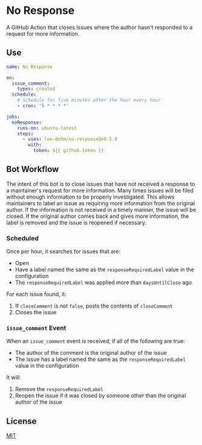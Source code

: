 # No Response

A GitHub Action that closes Issues where the author hasn't responded to a request for more information.

## Use

```yaml
name: No Response

on:
  issue_comment:
    types: created
  schedule:
    # Schedule for five minutes after the hour every hour
    - cron: '5 * * * *'

jobs:
  noResponse:
    runs-on: ubuntu-latest
    steps:
      - uses: lee-dohm/no-response@v0.5.0
        with:
          token: ${{ github.token }}
```

## Bot Workflow

The intent of this bot is to close issues that have not received a response to a maintainer's request for more information. Many times issues will be filed without enough information to be properly investigated. This allows maintainers to label an issue as requiring more information from the original author. If the information is not received in a timely manner, the issue will be closed. If the original author comes back and gives more information, the label is removed and the issue is reopened if necessary.

### Scheduled

Once per hour, it searches for issues that are:

- Open
- Have a label named the same as the `responseRequiredLabel` value in the configuration
- The `responseRequiredLabel` was applied more than `daysUntilClose` ago

For each issue found, it:

1. If `closeComment` is not `false`, posts the contents of `closeComment`
1. Closes the issue

### `issue_comment` Event

When an `issue_comment` event is received, if all of the following are true:

- The author of the comment is the original author of the issue
- The issue has a label named the same as the `responseRequiredLabel` value in the configuration

It will:

1. Remove the `responseRequiredLabel`
1. Reopen the issue if it was closed by someone other than the original author of the issue

## License

[MIT](LICENSE.md)
